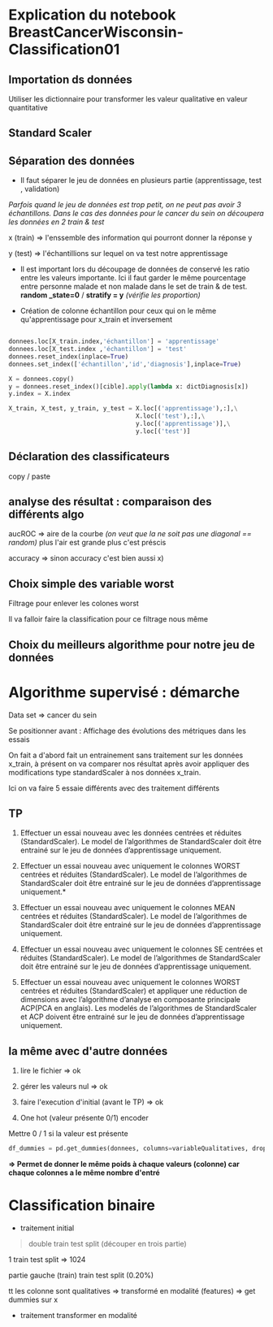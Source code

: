 
# Explication du notebook BreastCancerWisconsin-Classification01

## Importation ds données 

Utiliser les dictionnaire pour transformer les valeur qualitative en valeur quantitative 


## Standard Scaler 




## Séparation des données 


- Il faut séparer le jeu de données en plusieurs partie (apprentissage, test , validation)

*Parfois quand le jeu de données est trop petit, on ne peut pas avoir 3 échantillons. Dans le cas des données pour le cancer du sein on découpera les données en 2 train & test*


x (train) => l'enssemble des information qui pourront donner la réponse y 

y (test) => l'échantillions sur lequel on va test notre apprentissage 


- Il est important lors du découpage de données de conservé les ratio entre les valeurs importante. Ici il faut garder le même pourcentage entre personne malade et non malade dans le set de train & de test. **random _state=0** / **stratify = y** *(vérifie les proportion)*

- Création de colonne échantillon pour ceux qui on le même qu'apprentissage pour x_train et inversement 

``` python

donnees.loc[X_train.index,'échantillon'] = 'apprentissage'
donnees.loc[X_test.index ,'échantillon'] = 'test'
donnees.reset_index(inplace=True)
donnees.set_index(['échantillon','id','diagnosis'],inplace=True)

X = donnees.copy()
y = donnees.reset_index()[cible].apply(lambda x: dictDiagnosis[x])
y.index = X.index

X_train, X_test, y_train, y_test = X.loc[('apprentissage'),:],\
                                   X.loc[('test'),:],\
                                   y.loc[('apprentissage')],\
                                   y.loc[('test')] 

```


## Déclaration des classificateurs


copy / paste 


## analyse des résultat : comparaison des différents algo 

aucROC => aire de la courbe *(on veut que la ne soit pas une diagonal == random)* plus l'air est grande plus c'est préscis 

accuracy => sinon accuracy c'est bien aussi x) 

## Choix simple des variable worst 

Filtrage pour enlever les colones worst 

Il va falloir faire la classification pour ce filtrage nous même 

## Choix du meilleurs algorithme pour notre jeu de données 





# Algorithme supervisé : démarche 

Data set => cancer du sein 

Se positionner avant : Affichage des évolutions des métriques dans les essais 

On fait a d'abord fait un entrainement sans traitement sur les données x_train, à présent on va comparer nos résultat après avoir appliquer des modifications type standardScaler à nos données x_train. 

Ici on va faire 5 essaie différents avec des traitement différents 



## TP 

1.    Effectuer un essai nouveau avec les données centrées et réduites (StandardScaler). Le model de l’algorithmes de StandardScaler doit être entrainé sur le jeu de données d’apprentissage uniquement.

2.    Effectuer un essai nouveau avec uniquement le colonnes WORST centrées et réduites (StandardScaler). Le model de l’algorithmes de StandardScaler doit être entrainé sur le jeu de données d’apprentissage uniquement.*

3.    Effectuer un essai nouveau avec uniquement le colonnes MEAN centrées et réduites (StandardScaler). Le model de l’algorithmes de StandardScaler doit être entrainé sur le jeu de données d’apprentissage uniquement.

4.    Effectuer un essai nouveau avec uniquement le colonnes SE centrées et réduites (StandardScaler). Le model de l’algorithmes de StandardScaler doit être entrainé sur le jeu de données d’apprentissage uniquement.

5.    Effectuer un essai nouveau avec uniquement le colonnes WORST centrées et réduites (StandardScaler) et appliquer une réduction de dimensions avec l’algorithme d’analyse en composante principale ACP(PCA en anglais). Les modelés de l’algorithmes de StandardScaler et ACP doivent être entrainé sur le jeu de données d’apprentissage uniquement.






## la même avec d'autre données 


1. lire le fichier => ok

2. gérer les valeurs nul => ok

3. faire l'execution d'initial (avant le TP) => ok 


4. One hot (valeur présente 0/1) encoder

Mettre 0 / 1 si la valeur est présente 

``` python
df_dummies = pd.get_dummies(donnees, columns=variableQualitatives, drop_first=True)
```

**=> Permet de donner le même poids à chaque valeurs (colonne) car chaque colonnes a le même nombre d'entré**



# Classification binaire 


- traitement initial 

 >double train test split (découper en trois partie)

 1 train test split => 1024

 partie gauche (train) train test split (0.20%)

 tt les colonne sont qualitatives => transformé en modalité (features) => get dummies sur x 


- traitement transformer en modalité 









